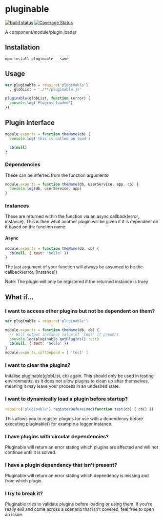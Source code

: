 # pluginable

[![build status](https://secure.travis-ci.org/confuser/node-pluginable.png)](http://travis-ci.org/confuser/node-pluginable)
[![Coverage Status](https://coveralls.io/repos/confuser/node-pluginable/badge.png?branch=master)](https://coveralls.io/r/confuser/node-pluginable?branch=master)


A component/module/plugin loader

## Installation

```
npm install pluginable --save
```

## Usage
```js
var pluginable = require('pluginable')
  , globList = './**/pluginable.js'

pluginable(globList, function (error) {
  console.log('Plugins loaded')
})
```

## Plugin Interface
```js
module.exports = function theName(cb) {
  console.log('this is called on load')

  cb(null)
}
```

### Dependencies
These can be inferred from the function arguments

```js
module.exports = function theName(db, userService, app, cb) {
  console.log(db, userService, app)
}
```

### Instances
These are returned within the function via an async callback(error, instance).
This is then what another plugin will be given if it is dependent on it based on the function name.

#### Async
```js
module.exports = function theName(db, cb) {
  cb(null, { test: 'hello' })
}
```

The last argument of your function will always be assumed to be the callback(error, [instance])


Note: The plugin will only be registered if the returned instance is truey

## What if...

### I want to access other plugins but not be dependent on them?
```js
var pluginable = require('pluginable')

module.exports = function theName(db, cb) {
  // Will output instance value of 'test' if present
  console.log(pluginable.getPlugins().test)
  cb(null, { test: 'hello' })
}
module.exports.softDepend = [ 'test' ]
```

### I want to clear the plugins?
Initalise pluginable(globList, cb) again.
This should only be used in testing environments, as it does not allow plugins to clean up after themselves, meaning it may leave your process in an undesired state.

### I want to dynamically load a plugin before startup?
```js
require('pluginable').registerBeforeLoad(function test(cb) { cb() })
```
This allows you to register plugins for use with a dependency before executing pluginable() for example a logger instance.

### I have plugins with circular dependencies?
Pluginable will return an error stating which plugins are affected and will not continue until it is solved.

### I have a plugin dependency that isn't present?
Pluginable will return an error stating which dependency is missing and from which plugin.

### I try to break it?
Pluginable tries to validate plugins before loading or using them. If you're really evil and come across a scenario that isn't covered, feel free to open an issue.
